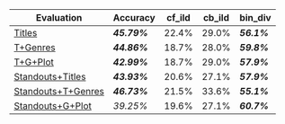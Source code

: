 | Evaluation                              | Accuracy | cf_ild   | cb_ild   | bin_div  |
|-----------------------------------------|----------|----------|----------|----------|
| [Titles](single_think.py)               | ***45.79%***   | 22.4%    | 29.0%    | ***56.1%***    |
| [T+Genres](single_think_genres.py)      | ***44.86%***   | 18.7%    | 28.0%    | ***59.8%***    |
| [T+G+Plot](single_think_full.py)        | ***42.99%***   | 18.7%    | 29.0%    | ***57.9%***    |
| [Standouts+Titles](single_popularity.py) | ***43.93%***   | 20.6%    | 27.1%    | ***57.9%***    |
| [Standouts+T+Genres](single_popularity_genres.py) | ***46.73%***   | 21.5%    | 33.6%    | ***55.1%***    |
| [Standouts+G+Plot](single_popularity_plot.py) | *39.25%*   | 19.6%    | 27.1%    | ***60.7%***    |
